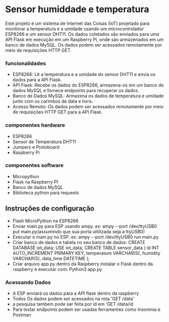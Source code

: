 # Sensor humiddade e temperatura

Este projeto é um sistema de Internet das Coisas (IoT) projetado para monitorar a temperatura e a umidade usando um microcontrolador ESP8266 e um sensor DHT11. Os dados coletados são enviados para uma API Flask em execução em um Raspberry Pi, onde são armazenados em um banco de dados MySQL. Os dados podem ser acessados remotamente por meio de requisições HTTP GET.

### funcionalidades
- ESP8266: Lê a temperatura e a umidade do sensor DHT11 e envia os dados para a API Flask.
- API Flask: Recebe os dados do ESP8266, armazena-os em um banco de dados MySQL e fornece endpoints para recuperar os dados.
- Banco de Dados MySQL: Armazena os dados de temperatura e umidade junto com os carimbos de data e hora.
- Acesso Remoto: Os dados podem ser acessados remotamente por meio de requisições HTTP GET para a API Flask.

### componentes hardware
- ESP8266
- Sensor de Temperatura DHT11
- Jumpers e Protoboard
- Raspberry Pi

  
### componentes software
- Micropython
- Flask na Raspberry PI
- Banco de dados MySQL
- Biblioteca python para requests

## Instruções de configuração
- Flash MicroPython na ESP8266
- Enviar main.py para ESP usando ampy. ex:
ampy --port /dev/ttyUSB0 put main.py(assumindo que sua porta ultilizada seja a ttyUSB0)
- Executar o main.py no ESP. ex:
ampy --port /dev/ttyUSB0 run main.py
- Criar banco de dados e tabela no seu banco de dados:
CREATE DATABASE iot_data;
USE iot_data;
CREATE TABLE sensor_data (
    id INT AUTO_INCREMENT PRIMARY KEY,
    temperature VARCHAR(5),
    humidity VARCHAR(5),
    data_time DATETIME
);
- Criar arquivo app.py dentro da Raspberry instalar o Flask dentro da raspberry e executar com: Python3 app.py

### Acessando Dados
- A ESP enviará os dados para a API flask dentro da raspberry
- Todos Os dados podem ser acessados na rota 'GET  /data'
- a pesquisa tambem pode ser feita por id em 'GET  /data/id
- Para testar endpoints podem ser usadas ferramentes como Insomnia e Postman
